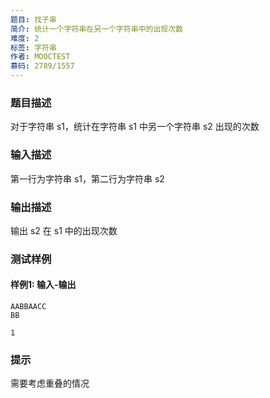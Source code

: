 ```yaml
---
题目: 找子串
简介: 统计一个字符串在另一个字符串中的出现次数
难度: 2
标签: 字符串
作者: MOOCTEST
慕码: 2789/1557
---
```


### 题目描述

对于字符串 s1，统计在字符串 s1 中另一个字符串 s2 出现的次数

### 输入描述

第一行为字符串 s1，第二行为字符串 s2

### 输出描述

输出 s2 在 s1 中的出现次数

### 测试样例

#### 样例1: 输入-输出

```
AABBAACC
BB
```

```
1
```

### 提示

需要考虑重叠的情况